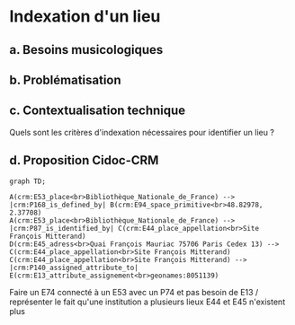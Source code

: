 # Indexation d'un lieu

## a. Besoins musicologiques

## b. Problématisation 

## c. Contextualisation technique

Quels sont les critères d'indexation nécessaires pour identifier un lieu ? 

## d. Proposition Cidoc-CRM

```mermaid
graph TD;

A(crm:E53_place<br>Bibliothèque_Nationale_de_France) --> |crm:P168_is_defined_by| B(crm:E94_space_primitive<br>48.82978, 2.37708)
A(crm:E53_place<br>Bibliothèque_Nationale_de_France) --> |crm:P87_is_identified_by| C(crm:E44_place_appellation<br>Site François Mitterand)
D(crm:E45_adress<br>Quai François Mauriac 75706 Paris Cedex 13) --> C(crm:E44_place_appellation<br>Site François Mitterand)
C(crm:E44_place_appellation<br>Site François Mitterand) --> |crm:P140_assigned_attribute_to| E(crm:E13_attribute_assignement<br>geonames:8051139)

```

Faire un E74 connecté à un E53 avec un P74 et pas besoin de E13 / représenter le fait qu'une institution a plusieurs lieux
E44 et E45 n'existent plus

